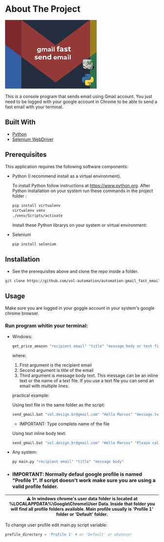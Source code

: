 <!-- ABOUT THE PROJECT -->

# About The Project

![Scraper tag][product-screenshot]

This is a console program that sends email using Gmail account. You just need to be logged with your google account in Chrome to be able to send a fast email with your terminal.

## Built With

- [Python](https://www.python.org)
- [Selenium WebDriver](https://www.selenium.dev/)

## Prerequisites

This application requires the following software components:

- Python (I recommend install as a virtual environment).

  To install Python follow instructions at https://www.python.org. After Python installation on your system run these commands in the project folder :

  ```sh
  pip install virtualenv
  virtualenv venv
  ./venv/Scripts/activate
  ```

  Install these Python librarys on your system or virtual environment:

- Selenium

  ```sh
  pip install selenium

  ```

## Installation

- See the prerequisites above and clone the repo inside a folder.

```sh
git clone https://github.com/vol-automation/automation-gmail_fast_email.git
```

## Usage

Make sure you are logged in your goggle account in your system's google chrome browser.

### Run program whitin your terminal:

- Windows:

  ```sh
  get_price_amazon "recipient email" "title" "message body or text file"
  ```

  where:

  1. First argument is the recipient email
  2. Second argument is title of the email
  3. Third argument is message body text. This message can be an inline text or the name of a text file. If you use a text file you can send an email with multiple lines.

  practical example:

  Using text file in the same folder as the script:

  ```sh
  send_gmail.bat "vol.design.br@gmail.com" "Hello Marcos" "message.txt"
  ```

  - IMPORTANT: Type complete name of the file

  Using text inline body text:

  ```sh
  send_gmail.bat "vol.design.br@gmail.com" "Hello Marcos" "Please call me when you have the time."
  ```

- Any system:

  ```sh
  py main.py "recipient email" "title" "message body"
  ```

- ### IMPORTANT: Normally defaul google profile is named "Profile 1". If script doesn't work make sure you are using a valid profile folder.

| :warning: In windows chrome's user data folder is located at **%LOCALAPPDATA%\Google\Chrome\User Data**. Inside that folder you will find all profile folders available. Main profile usually is 'Profile 1' folder or 'Default' folder. |
| ---------------------------------------------------------------------------------------------------------------------------------------------------------------------------------------------------------------------------------------- |

To change user profile edit main.py script variable:

```python
profile_directory = 'Profile 1' # or 'Default' or whatever
```

<!-- MARKDOWN LINKS & IMAGES -->
<!-- https://www.markdownguide.org/basic-syntax/#reference-style-links -->

[product-screenshot]: images/tag.png
